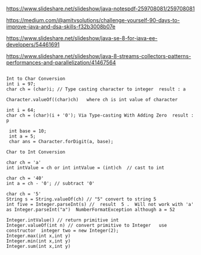https://www.slideshare.net/slideshow/java-notespdf-259708081/259708081

https://medium.com/@amitvsolutions/challenge-yourself-90-days-to-improve-java-and-dsa-skills-f32b3008b07e

https://www.slideshare.net/slideshow/java-se-8-for-java-ee-developers/54461691


https://www.slideshare.net/slideshow/java-8-streams-collectors-patterns-performances-and-parallelization/41467564

```

Int to Char Conversion
int i = 97; 
char ch = (char)i; // Type casting character to integer  result : a

Character.valueOf((char)ch)   where ch is int value of character 

int i = 64;
char ch = (char)(i + '0'); Via Type-casting With Adding Zero  result : p
 
 int base = 10;
 int a = 5;
 char ans = Character.forDigit(a, base);

Char to Int Conversion

char ch = 'a'
int intValue = ch or int intValue = (int)ch  // cast to int 

char ch = '40'
int a = ch - '0'; // subtract '0'

char ch = '5'
String s = String.valueOf(ch) // "5" convert to string 5
int five = Integer.parseInt(s) //  result  5 .  Will not work with 'a' as Integer.parseInt("a")  NumberFormatException although a = 52

Integer.intValue() // return primitive int
Integer.valueOf(int n) // convert primitive to Integer   use constructor  integer two = new Integer(2);
Integer.max(int x,int y)
Integer.min(int x,int y)
Integer.sum(int x,int y)
```
